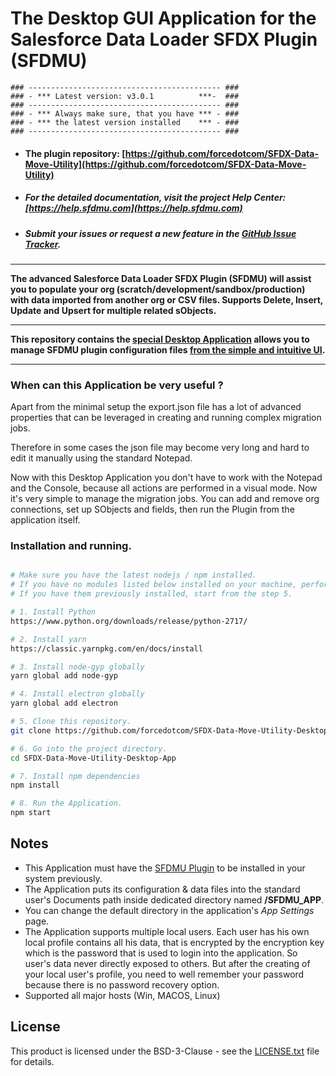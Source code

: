 # The Desktop GUI Application for the Salesforce Data Loader SFDX Plugin (SFDMU)

```
### ------------------------------------------- ###
### - *** Latest version: v3.0.1          ***-  ###
### ------------------------------------------- ###
### - *** Always make sure, that you have *** - ###
### - *** the latest version installed    *** - ###
### ------------------------------------------- ###
```

- #### The plugin repository:   [https://github.com/forcedotcom/SFDX-Data-Move-Utility](https://github.com/forcedotcom/SFDX-Data-Move-Utility)
- ##### For the detailed documentation, visit the project Help Center: [https://help.sfdmu.com](https://help.sfdmu.com)
- #####  Submit your issues or request a new feature in the [GitHub Issue Tracker](https://github.com/forcedotcom/SFDX-Data-Move-Utility/issues/new/choose).

----

**The advanced Salesforce Data Loader SFDX Plugin (SFDMU) will assist you to populate your org (scratch/development/sandbox/production) with data imported from another org or CSV files. Supports Delete, Insert, Update and Upsert for multiple related sObjects.** 

----
**This repository contains the <u>special Desktop Application</u> allows you to manage SFDMU plugin configuration files <u>from the simple and intuitive UI</u>.**

----



### When can this Application be very useful ?

Apart from the minimal setup the export.json file has a lot of advanced properties that can be leveraged in creating and running complex migration jobs.

Therefore in some cases the json file may become very long and hard to edit it manually using the standard Notepad. 

Now with this Desktop Application you don't have to work with the Notepad and the Console, because all actions are performed in a visual mode. Now it's very simple to manage the migration jobs. You can add and remove org connections, set up SObjects and fields, then run the Plugin from the application itself. 



### Installation and running.
```bash

# Make sure you have the latest nodejs / npm installed.
# If you have no modules listed below installed on your machine, perform steps 1 - 4. 
# If you have them previously installed, start from the step 5.

# 1. Install Python
https://www.python.org/downloads/release/python-2717/

# 2. Install yarn
https://classic.yarnpkg.com/en/docs/install

# 3. Install node-gyp globally
yarn global add node-gyp

# 4. Install electron globally
yarn global add electron 

# 5. Clone this repository.
git clone https://github.com/forcedotcom/SFDX-Data-Move-Utility-Desktop-App.git

# 6. Go into the project directory.
cd SFDX-Data-Move-Utility-Desktop-App

# 7. Install npm dependencies
npm install

# 8. Run the Application.
npm start

```


## Notes

* This Application must have the [SFDMU Plugin](https://github.com/forcedotcom/SFDX-Data-Move-Utility) to be installed in your system previously.
* The Application puts its configuration & data files into the standard user's Documents path inside dedicated directory named **/SFDMU_APP**.
* You can change the default directory in the application's *App Settings* page.
* The Application supports multiple local users. 
  Each user has his own local profile contains all his data, that is encrypted by the encryption key which is the password that is used to login into the application. 
  So user's data never directly exposed to others. But after the creating of your local user's profile, you need to well remember your password because there is no password recovery option.
* Supported all major hosts (Win, MACOS, Linux)



## License

This product is licensed under the BSD-3-Clause - see the [LICENSE.txt](LICENSE.txt) file for details.




